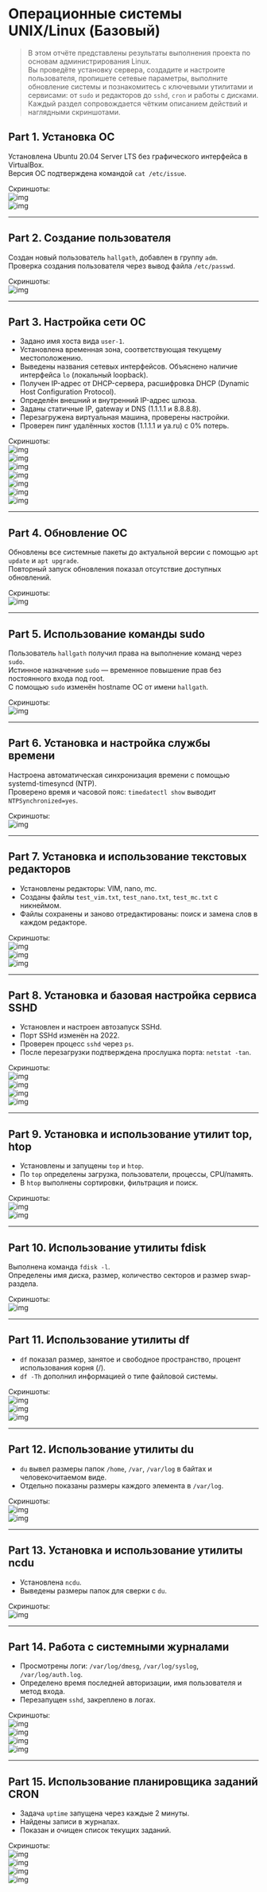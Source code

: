 # Операционные системы UNIX/Linux (Базовый)

> В этом отчёте представлены результаты выполнения проекта по основам администрирования Linux.  
> Вы проведёте установку сервера, создадите и настроите пользователя, пропишете сетевые параметры, выполните обновление системы и познакомитесь с ключевыми утилитами и сервисами: от `sudo` и редакторов до `sshd`, `cron` и работы с дисками.  
> Каждый раздел сопровождается чётким описанием действий и наглядными скриншотами.

## Part 1. Установка ОС

Установлена Ubuntu 20.04 Server LTS без графического интерфейса в VirtualBox.  
Версия ОС подтверждена командой `cat /etc/issue`.

Скриншоты:  
![img](Screenshot/part1_1.png)  
![img](Screenshot/part1_2.png)

---

## Part 2. Создание пользователя

Создан новый пользователь `hallgath`, добавлен в группу `adm`.  
Проверка создания пользователя через вывод файла `/etc/passwd`.

Скриншоты:  
![img](Screenshot/part2_1.png)

---

## Part 3. Настройка сети ОС

- Задано имя хоста вида `user-1`.
- Установлена временная зона, соответствующая текущему местоположению.
- Выведены названия сетевых интерфейсов. Объяснено наличие интерфейса `lo` (локальный loopback).
- Получен IP-адрес от DHCP-сервера, расшифровка DHCP (Dynamic Host Configuration Protocol).
- Определён внешний и внутренний IP-адрес шлюза.
- Заданы статичные IP, gateway и DNS (1.1.1.1 и 8.8.8.8).
- Перезагружена виртуальная машина, проверены настройки.
- Проверен пинг удалённых хостов (1.1.1.1 и ya.ru) с 0% потерь.

Скриншоты:  
![img](Screenshot/part3_1.png)  
![img](Screenshot/part3_2.png)  
![img](Screenshot/part3_3.png)  
![img](Screenshot/part3_4.png)  
![img](Screenshot/part3_5.png)  
![img](Screenshot/part3_6.png)  
![img](Screenshot/part3_7.png)

---

## Part 4. Обновление ОС

Обновлены все системные пакеты до актуальной версии с помощью `apt update` и `apt upgrade`.  
Повторный запуск обновления показал отсутствие доступных обновлений.

Скриншоты:  
![img](Screenshot/part4_1.png)

---

## Part 5. Использование команды sudo

Пользователь `hallgath` получил права на выполнение команд через `sudo`.  
Истинное назначение `sudo` — временное повышение прав без постоянного входа под root.  
С помощью `sudo` изменён hostname ОС от имени `hallgath`.

Скриншоты:  
![img](Screenshot/part5_1.png)

---

## Part 6. Установка и настройка службы времени

Настроена автоматическая синхронизация времени с помощью systemd-timesyncd (NTP).  
Проверено время и часовой пояс: `timedatectl show` выводит `NTPSynchronized=yes`.

Скриншоты:  
![img](Screenshot/part6_1.png)

---

## Part 7. Установка и использование текстовых редакторов

- Установлены редакторы: VIM, nano, mc.
- Созданы файлы `test_vim.txt`, `test_nano.txt`, `test_mc.txt` с никнеймом.
- Файлы сохранены и заново отредактированы: поиск и замена слов в каждом редакторе.

Скриншоты:  
![img](Screenshot/part7_1.png)  
![img](Screenshot/part7_2.png)  
![img](Screenshot/part7_3.png)

---

## Part 8. Установка и базовая настройка сервиса SSHD

- Установлен и настроен автозапуск SSHd.
- Порт SSHd изменён на 2022.
- Проверен процесс `sshd` через `ps`.
- После перезагрузки подтверждена прослушка порта: `netstat -tan`.

Скриншоты:  
![img](Screenshot/part8_1.png)  
![img](Screenshot/part8_2.png)  
![img](Screenshot/part8_3.png)  
![img](Screenshot/part8_4.png)

---

## Part 9. Установка и использование утилит top, htop

- Установлены и запущены `top` и `htop`.
- По `top` определены загрузка, пользователи, процессы, CPU/память.
- В `htop` выполнены сортировки, фильтрация и поиск.

Скриншоты:  
![img](Screenshot/part9_1.png)  
![img](Screenshot/part9_2.png)

---

## Part 10. Использование утилиты fdisk

Выполнена команда `fdisk -l`.  
Определены имя диска, размер, количество секторов и размер swap-раздела.

Скриншоты:  
![img](Screenshot/part10_1.png)

---

## Part 11. Использование утилиты df

- `df` показал размер, занятое и свободное пространство, процент использования корня (/).
- `df -Th` дополнил информацией о типе файловой системы.

Скриншоты:  
![img](Screenshot/part11_1.png)  
![img](Screenshot/part11_2.png)  
![img](Screenshot/part11_3.png)

---

## Part 12. Использование утилиты du

- `du` вывел размеры папок `/home`, `/var`, `/var/log` в байтах и человекочитаемом виде.
- Отдельно показаны размеры каждого элемента в `/var/log`.

Скриншоты:  
![img](Screenshot/part12_1.png)  
![img](Screenshot/part12_2.png)

---

## Part 13. Установка и использование утилиты ncdu

- Установлена `ncdu`.
- Выведены размеры папок для сверки с `du`.

Скриншоты:  
![img](Screenshot/part13_1.png)

---

## Part 14. Работа с системными журналами

- Просмотрены логи: `/var/log/dmesg`, `/var/log/syslog`, `/var/log/auth.log`.
- Определено время последней авторизации, имя пользователя и метод входа.
- Перезапущен `sshd`, закреплено в логах.

Скриншоты:  
![img](Screenshot/part14_1.png)  
![img](Screenshot/part14_2.png)  
![img](Screenshot/part14_3.png)  
![img](Screenshot/part14_4.png)

---

## Part 15. Использование планировщика заданий CRON

- Задача `uptime` запущена через каждые 2 минуты.
- Найдены записи в журналах.
- Показан и очищен список текущих заданий.

Скриншоты:  
![img](Screenshot/part15_1.png)  
![img](Screenshot/part15_2.png)  
![img](Screenshot/part15_3.png)  
![img](Screenshot/part15_4.png)

